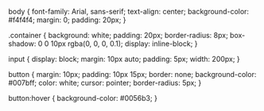 body {
    font-family: Arial, sans-serif;
    text-align: center;
    background-color: #f4f4f4;
    margin: 0;
    padding: 20px;
}

.container {
    background: white;
    padding: 20px;
    border-radius: 8px;
    box-shadow: 0 0 10px rgba(0, 0, 0, 0.1);
    display: inline-block;
}

input {
    display: block;
    margin: 10px auto;
    padding: 5px;
    width: 200px;
}

button {
    margin: 10px;
    padding: 10px 15px;
    border: none;
    background-color: #007bff;
    color: white;
    cursor: pointer;
    border-radius: 5px;
}

button:hover {
    background-color: #0056b3;
}
